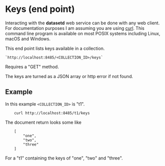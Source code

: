 Keys (end point)
================

Interacting with the __datasetd__ web service can be done with any web client. For documentation purposes I am assuming you are using [curl](https://curl.se/). This command line program is available on most POSIX systems including Linux, macOS and Windows.

This end point lists keys available in a collection.

    `http://localhost:8485/<COLLECTION_ID>/keys`

Requires a "GET" method.

The keys are turned as a JSON array or http error if not found.

Example
-------

In this example `<COLLECTION_ID>` is "t1".

```{.shell}
    curl http://localhost:8485/t1/keys
```

The document return looks some like

```
    [
        "one",
        "two",
        "three"
    ]
```

For a "t1" containing the keys of "one", "two" and "three".

